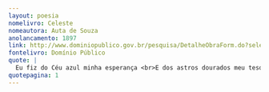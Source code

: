 ```yaml
---
layout: poesia
nomelivro: Celeste
nomeautora: Auta de Souza
anolancamento: 1897
link: http://www.dominiopublico.gov.br/pesquisa/DetalheObraForm.do?select_action=&co_obra=81709
fontelivro: Domínio Público
quote: |
  Eu fiz do Céu azul minha esperança <br>E dos astros dourados meu tesouro... Imagina por que, doce criança,<br>Nas noites de luar meus sonhos douro!
quotepagina: 1
---
```

